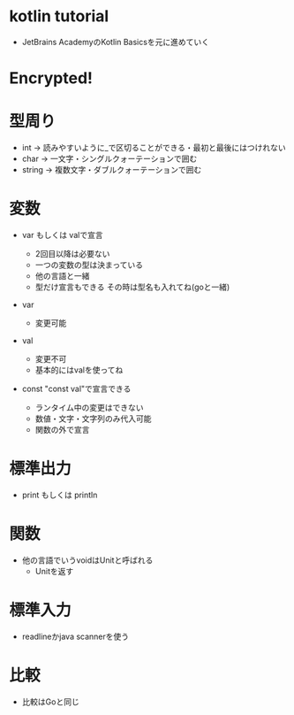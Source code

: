 # kotlin tutorial

- JetBrains AcademyのKotlin Basicsを元に進めていく

# Encrypted!

# 型周り

- int → 読みやすいように_で区切ることができる・最初と最後にはつけれない
- char → 一文字・シングルクォーテーションで囲む
- string → 複数文字・ダブルクォーテーションで囲む

# 変数

- var もしくは valで宣言
  - 2回目以降は必要ない
  - 一つの変数の型は決まっている
  - 他の言語と一緒
  - 型だけ宣言もできる その時は型名も入れてね(goと一緒)
- var
  - 変更可能
- val
  - 変更不可
  - 基本的にはvalを使ってね

- const "const val"で宣言できる
  - ランタイム中の変更はできない
  - 数値・文字・文字列のみ代入可能
  - 関数の外で宣言

# 標準出力
- print もしくは println

# 関数
- 他の言語でいうvoidはUnitと呼ばれる
  - Unitを返す

# 標準入力
- readlineかjava scannerを使う

# 比較
- 比較はGoと同じ
